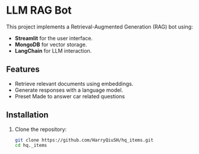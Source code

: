 # LLM RAG Bot

This project implements a Retrieval-Augmented Generation (RAG) bot using:
- **Streamlit** for the user interface.
- **MongoDB** for vector storage.
- **LangChain** for LLM interaction.

## Features
- Retrieve relevant documents using embeddings.
- Generate responses with a language model.
- Preset Made to answer car related questions

## Installation
1. Clone the repository:
   ```bash
   git clone https://github.com/HarryQiuSH/hq_items.git
   cd hq._items
